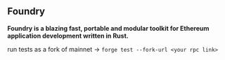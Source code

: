 ## Foundry

**Foundry is a blazing fast, portable and modular toolkit for Ethereum application development written in Rust.**

run tests as a fork of mainnet -> `forge test --fork-url <your rpc link>`
